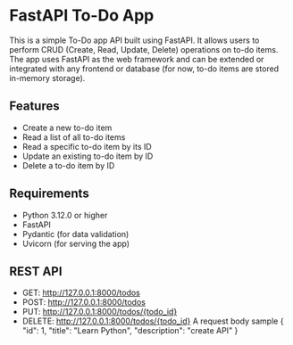 # FastAPI To-Do App
This is a simple To-Do app API built using FastAPI. It allows users to perform CRUD (Create, Read, Update, Delete) operations on to-do items. The app uses FastAPI as the web framework and can be extended or integrated with any frontend or database (for now, to-do items are stored in-memory storage).
## Features
- Create a new to-do item
- Read a list of all to-do items
- Read a specific to-do item by its ID
- Update an existing to-do item by ID
- Delete a to-do item by ID
## Requirements
- Python 3.12.0 or higher
- FastAPI
- Pydantic (for data validation)
- Uvicorn (for serving the app)
## REST API
- GET: http://127.0.0.1:8000/todos
- POST: http://127.0.0.1:8000/todos
- PUT: http://127.0.0.1:8000/todos/{todo_id}
- DELETE: http://127.0.0.1:8000/todos/{todo_id}
A request body sample
{
    "id": 1,
    "title": "Learn Python",
    "description": "create API"
}
